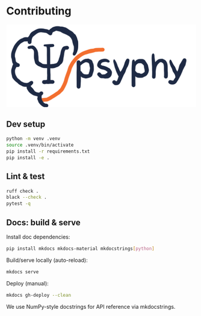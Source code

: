 # Contributing
![psyphy logo](docs/reference/images/psyphy_logo_draft.png)


## Dev setup

```bash
python -m venv .venv
source .venv/bin/activate
pip install -r requirements.txt
pip install -e .
```

## Lint & test

```bash
ruff check .
black --check .
pytest -q
```

## Docs: build & serve

Install doc dependencies:

```bash
pip install mkdocs mkdocs-material mkdocstrings[python]
```

Build/serve locally (auto-reload):

```bash
mkdocs serve
```

Deploy (manual):

```bash
mkdocs gh-deploy --clean
```

We use NumPy-style docstrings for API reference via mkdocstrings.
